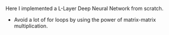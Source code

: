 Here I implemented a L-Layer Deep Neural Network from scratch.
* Avoid a lot of for loops by using the power of matrix-matrix multiplication.

